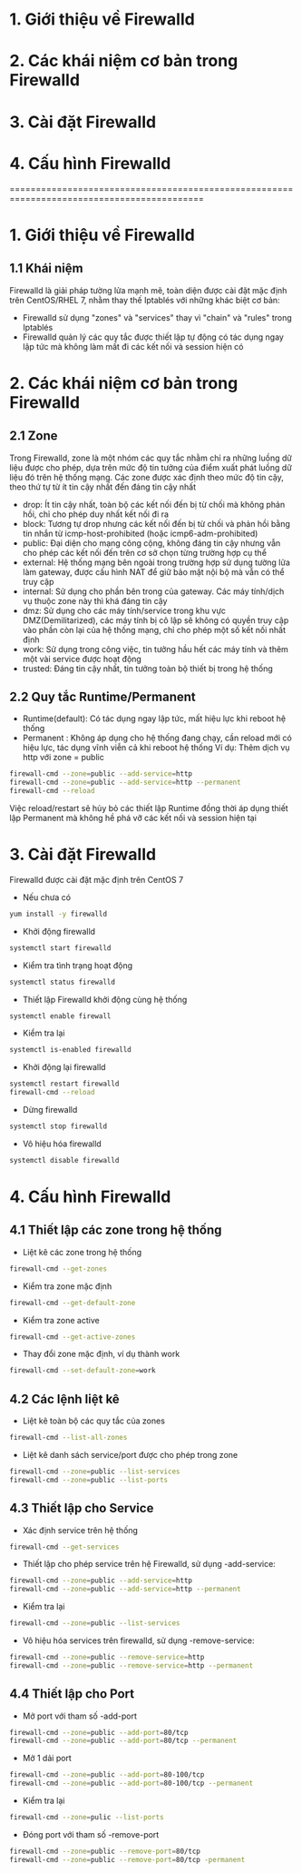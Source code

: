 # 1. Giới thiệu về Firewalld
# 2. Các khái niệm cơ bản trong Firewalld
# 3. Cài đặt Firewalld
# 4. Cấu hình Firewalld

===========================================================================================

# 1. Giới thiệu về Firewalld
## 1.1 Khái niệm
Firewalld là giải pháp tường lửa mạnh mẽ, toàn diện được cài đặt mặc định trên CentOS/RHEL 7, nhằm thay thế Iptablés với những khác biệt cơ bản:
- Firewalld sử dụng "zones" và "services" thay vì "chain" và "rules" trong Iptablés
- Firewalld quản lý các quy tắc được thiết lập tự động có tác dụng ngay lập tức mà không làm mất đi các kết nối và session hiện có 

# 2. Các khái niệm cơ bản trong Firewalld
## 2.1 Zone
Trong Firewalld, zone là một nhóm các quy tắc nhằm chỉ ra những luồng dữ liệu được cho phép, dựa trên mức độ tin tưởng của điểm xuất phát luồng dữ liệu đó trên hệ thống mạng. 
Các zone được xác định theo mức độ tin cậy, theo thứ tự từ ít tin cậy nhất đến đáng tin cậy nhất
- drop: Ít tin cậy nhất, toàn bộ các kết nối đến bị từ chối mà không phản hồi, chỉ cho phép duy nhất kết nối đi ra
- block: Tương tự drop nhưng các kết nối đến bị từ chối và phản hồi bằng tin nhắn từ icmp-host-prohibited (hoặc icmp6-adm-prohibited)
- public: Đại diện cho mạng công cộng, không đáng tin cậy nhưng vẫn cho phép các kết nối đến trên cơ sở chọn từng trường hợp cụ thể
- external: Hệ thống mạng bên ngoài trong trường hợp sử dụng tường lửa làm gateway, được cấu hình NAT để giữ bảo mật nội bộ mà vẫn có thể truy cập 
- internal: Sử dụng cho phần bên trong của gateway. Các máy tính/dịch vụ thuộc zone này thì khá đáng tin cậy
- dmz: Sử dụng cho các máy tính/service trong khu vực DMZ(Demilitarized), các máy tính bị cô lập sẽ không có quyền truy cập vào phần còn lại của hệ thống mạng, chỉ cho phép một số kết nối nhất định 
- work: Sử dụng trong công việc, tin tưởng hầu hết các máy tính và thêm một vài service được hoạt động 
- trusted: Đáng tin cậy nhất, tin tưởng toàn bộ thiết bị trong hệ thống
## 2.2 Quy tắc Runtime/Permanent
- Runtime(default): Có tác dụng ngay lập tức, mất hiệu lực khi reboot hệ thống
- Permanent : Không áp dụng cho hệ thống đang chạy, cần reload mới có hiệu lực, tác dụng vĩnh viễn cả khi reboot hệ thống 
Ví dụ: Thêm dịch vụ http với zone = public
```sh
firewall-cmd --zone=public --add-service=http
firewall-cmd --zone=public --add-service=http --permanent
firewall-cmd --reload
```
Việc reload/restart sẽ hủy bỏ các thiết lập Runtime đồng thời áp dụng thiết lập Permanent mà không hề phá vỡ các kết nối và session hiện tại

# 3. Cài đặt Firewalld
Firewalld được cài đặt mặc định trên CentOS 7
- Nếu chưa có
```sh
yum install -y firewalld
```
- Khởi động firewalld 
```sh
systemctl start firewalld
```
- Kiểm tra tình trạng hoạt động 
```sh
systemctl status firewalld 
```
- Thiết lập Firewalld khởi động cùng hệ thống
```sh
systemctl enable firewall 
```
- Kiểm tra lại
```sh
systemctl is-enabled firewalld
```
- Khởi động lại firewalld
```sh
systemctl restart firewalld
firewall-cmd --reload
```
- Dừng firewalld
```sh
systemctl stop firewalld
```
- Vô hiệu hóa firewalld
```sh
systemctl disable firewalld
```
# 4. Cấu hình Firewalld
## 4.1 Thiết lập các zone trong hệ thống
- Liệt kê các zone trong hệ thống
```sh
firewall-cmd --get-zones
```
- Kiểm tra zone mặc định 
```sh
firewall-cmd --get-default-zone
```
- Kiểm tra zone active
```sh
firewall-cmd --get-active-zones
```
- Thay đổi zone mặc định, ví dụ thành work
```sh
firewall-cmd --set-default-zone=work
```
## 4.2 Các lệnh liệt kê
- Liệt kê toàn bộ các quy tắc của zones
```sh
firewall-cmd --list-all-zones
```
- Liệt kê danh sách service/port được cho phép trong zone
```sh
firewall-cmd --zone=public --list-services
firewall-cmd --zone=public --list-ports
```
## 4.3 Thiết lập cho Service
- Xác định service trên hệ thống
```sh
firewall-cmd --get-services
```
- Thiết lập cho phép service trên hệ Firewalld, sử dụng -add-service:
```sh
firewall-cmd --zone=public --add-service=http
firewall-cmd --zone=public --add-service=http --permanent
```
- Kiểm tra lại 
```sh
firewall-cmd --zone=public --list-services
```
- Vô hiệu hóa services trên firewalld, sử dụng -remove-service:
```sh
firewall-cmd --zone=public --remove-service=http
firewall-cmd --zone=public --remove-service=http --permanent
```
## 4.4 Thiết lập cho Port
- Mở port với tham số -add-port
```sh
firewall-cmd --zone=public --add-port=80/tcp
firewall-cmd --zone=public --add-port=80/tcp --permanent
```
- Mở 1 dải port
```sh
firewall-cmd --zone=public --add-port=80-100/tcp
firewall-cmd --zone=public --add-port=80-100/tcp --permanent
```
- Kiểm tra lại
```sh
firewall-cmd --zone=pulic --list-ports
```
- Đóng port với tham số -remove-port
```sh
firewall-cmd --zone=public --remove-port=80/tcp
firewall-cmd --zone=public --remove-port=80/tcp -permanent
